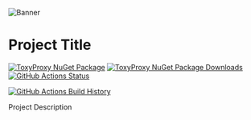 ![Banner](Images/Banner.png)

# Project Title

[![ToxyProxy NuGet Package](https://img.shields.io/nuget/v/ToxyProxy.svg)](https://www.nuget.org/packages/ToxyProxy/) [![ToxyProxy NuGet Package Downloads](https://img.shields.io/nuget/dt/ToxyProxy)](https://www.nuget.org/packages/ToxyProxy) [![GitHub Actions Status](https://github.com/Username/Project/workflows/Build/badge.svg?branch=main)](https://github.com/Username/Project/actions)

[![GitHub Actions Build History](https://buildstats.info/github/chart/Username/Project?branch=main&includeBuildsFromPullRequest=false)](https://github.com/Username/Project/actions)


Project Description
